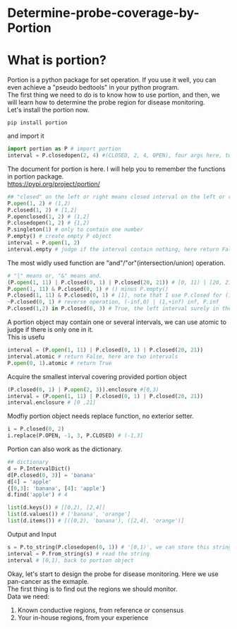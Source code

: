 # Determine-probe-coverage-by-Portion
# What is portion?
Portion is a python package for set operation. If you use it well, you can even achieve a "pseudo bedtools" in your python program.  
The first thing we need to do is to know how to use portion, and then, we will learn how to determine the probe region for disease monitoring.  
Let's install the portion now.
```
pip install portion
```
and import it
```python
import portion as P # import portion
interval = P.closedopen(2, 4) #(CLOSED, 2, 4, OPEN), four args here, two for open/closed, two for number recording.
```
The document for portion is here. I will help you to remember the functions in portion package.  
https://pypi.org/project/portion/  
```python
## "closed" on the left or right means closed interval on the left or right, as for "open", it's the same.
P.open(1, 2) # (1,2)
P.closed(1, 2) # [1,2]
P.openclosed(1, 2) # (1,2]
P.closedopen(1, 2) # {1,2)
P.singleton(1) # only to contain one number
P.empty() # create empty P object
interval = P.open(1, 2)
interval.empty # judge if the interval contain nothing, here return False P.open(0, 0) True
```
The most widly used function are "and"/"or"(intersection/union) operation.
```python
# "|" means or, "&" means and.
(P.open(1, 11) | P.closed(0, 1) | P.closed(20, 21)) # [0, 11) | [20, 21]
P.open(1, 11) & P.closed(0, 1) # () minus P.empty()
P.closed(1, 11) & P.closed(0, 1) # [1], note that I use P.closed for (1, 11)
~P.closed(0, 1) # reverse operation, (-inf,0) | (1,+inf) inf, P.inf
P.closed(1,2) in P.closed(0, 3) # True, the left interval surely in the right
```
A portion object may contain one or several intervals, we can use atomic to judge if there is only one in it.  
This is usefu
```python
interval = (P.open(1, 11) | P.closed(0, 1) | P.closed(20, 21))
interval.atomic # return False, here are two intervals
P.open(0, 1).atomic # return True
```
Acquire the smallest interval covering provided portion object
```python
(P.closed(0, 1) | P.open(2, 3)).enclosure #[0,3)
interval = (P.open(1, 11) | P.closed(0, 1) | P.closed(20, 21))
interval.enclosure # [0 ,21]
```
Modfiy portion object needs replace function, no exterior setter.
```python
i = P.closed(0, 2)
i.replace(P.OPEN, -1, 3, P.CLOSED) # (-1,3]
```
Portion can also work as the dictionary.
```python
## dictionary
d = P.IntervalDict()
d[P.closed(0, 3)] = 'banana'
d[4] = 'apple'
{[0,3]: 'banana', [4]: 'apple'}
d.find('apple') # 4

list(d.keys()) # [[0,2), [2,4]]
list(d.values()) # ['banana', 'orange']
list(d.items()) # [([0,2), 'banana'), ([2,4], 'orange')]
```
Output and Input
```python
s = P.to_string(P.closedopen(0, 1)) # '[0,1)', we can store this string in somewhere
interval = P.from_string(s) # read the string
interval # [0,1), back to portion object
```

Okay, let's start to design the probe for disease monitoring. Here we use pan-cancer as the exmaple.  
The first thing is to find out the regions we should monitor.  
Data we need:  
1. Known conductive regions, from reference or consensus
2. Your in-house regions, from your experience
